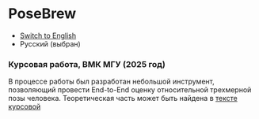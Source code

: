 # PoseBrew

- [Switch to English](README_en.md)  
- Русский (выбран)

### Курсовая работа, ВМК МГУ (2025 год) <br>
В процессе работы был разработан небольшой инструмент, позволяющий провести End-to-End оценку относительной трехмерной позы человека. Теоретическая часть может быть найдена в [тексте курсовой]()
